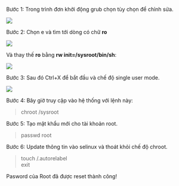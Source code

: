 Bước 1: Trong trình đơn khởi động grub chọn tùy chọn để chỉnh sửa.

<img src=https://i.imgur.com/uf1CWQj.png>

Bước 2: Chọn e và  tìm tới dòng có chữ **ro**

<img src=https://i.imgur.com/IViqgQM.png>

Và thay thế **ro** bằng **rw init=/sysroot/bin/sh**:

<img src=https://i.imgur.com/hXZVvZ2.png>

Bước 3: Sau đó Ctrl+X để bắt đầu và chế độ single user mode.

<img src=https://i.imgur.com/dXuqS10.png>

Bước 4: Bây giờ truy cập vào hệ thống với lệnh này:

> chroot /sysroot

Bước 5: Tạo mật khẩu mới cho tài khoản root.

> passwd root



 Bước 6: Update thông tin vào selinux và thoát khỏi chế độ chroot.

> touch /.autorelabel
<br>exit


Pasword của Root đã được reset thành công!
